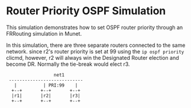 Router Priority OSPF Simulation
===============================

This simulation demonstrates how to set OSPF router priority through an
FRRouting simulation in Munet.

In this simulation, there are three separate routers connected to the same
network. since r2's router priority is set at 99 using the `ip ospf priority`
clicmd, however, r2 will always win the Designated Router election and become
DR. Normally the tie-break would elect r3.

```
                  net1
 ----------------------------
   |          | PRI:99    |
  +--+       +--+       +--+
  |r1|       |r2|       |r3|
  +--+       +--+       +--+
               
```
